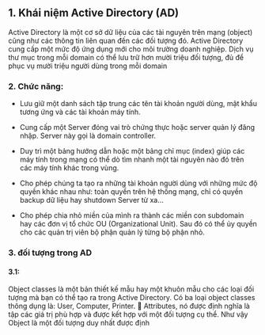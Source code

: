 ## 1. Khái niệm Active Directory (AD)

Active Directory là một cơ sở dữ liệu của các tài nguyên trên mạng (object) cũng như các thông tin liên quan đến các đối tượng đó. Active Directory cung cấp một mức độ ứng dụng mới cho môi trường doanh nghiệp. Dịch vụ thư mục trong mỗi domain có thể lưu trữ hơn mười triệu đối tượng, đủ để phục vụ mười triệu người dùng trong mỗi domain

### 2. Chức năng: 

* Lưu giữ một danh sách tập trung các tên tài khoản người dùng, mật khẩu tương ứng và các tài khoản máy tính.

* Cung cấp một Server đóng vai trò chứng thực hoặc server quản lý đăng nhập. Server này gọi là domain controller.

* Duy trì một bảng hướng dẫn hoặc một bảng chỉ mục (index) giúp các máy tính trong mạng có thể dò tìm nhanh một tài nguyên nào đó trên các máy tính khác trong vùng.

*  Cho phép chúng ta tạo ra những tài khoản người dùng với những mức độ quyền khác nhau như: toàn quyền trên hệ thống mạng, chỉ có quyền
backup dữ liệu hay shutdown Server từ xa…

* Cho phép chia nhỏ miền của mình ra thành các miền con subdomain hay các đơn vị tổ chức OU (Organizational Unit). Sau đó có thể ủy quyền cho các quản trị viên bộ phận quản lý từng bộ phận nhỏ.

### 3. đối tượng trong AD

#### 3.1:  
Object classes là một bản thiết kế mẫu hay một khuôn mẫu cho các
loại đối tượng mà bạn có thể tạo ra trong Active Directory. Có ba loại
object classes thông dụng là: User, Computer, Printer.
 Attributes, nó được định nghĩa là tập các giá trị phù hợp và được kết
hợp với một đối tượng cụ thể. Như vậy Object là một đối tượng duy
nhất được định
